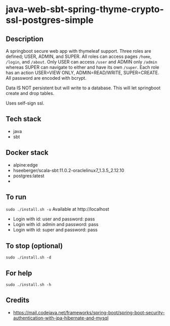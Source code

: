 # java-web-sbt-spring-thyme-crypto-ssl-postgres-simple

## Description
A springboot secure web app with thymeleaf support.
Three roles are defined; USER, ADMIN, and SUPER. All roles
can access pages `/home`, `/login`, and `/about`. Only USER
can access `/user` and ADMIN only `/admin` whereas SUPER can
navigate to either and have its own `/super`. Each role
has an action USER=VIEW ONLY, ADMIN=READ/WRITE, SUPER=CREATE.
All password are encoded with bcrypt.

Data IS NOT persistent but will write to a database. This
will let springboot create and drop tables.

Uses self-sign ssl.

## Tech stack
- java
- sbt

## Docker stack
- alpine:edge
- hseeberger/scala-sbt:11.0.2-oraclelinux7_1.3.5_2.12.10
- postgres:latest
-
## To run
`sudo ./install.sh -u`
Available at http://localhost
- Login with id: user and password: pass
- Login with id: admin and password: pass
- Login with id: super and password: pass

## To stop (optional)
`sudo ./install.sh -d`

## For help
`sudo ./install.sh -h`

## Credits
- https://mail.codejava.net/frameworks/spring-boot/spring-boot-security-authentication-with-jpa-hibernate-and-mysql
